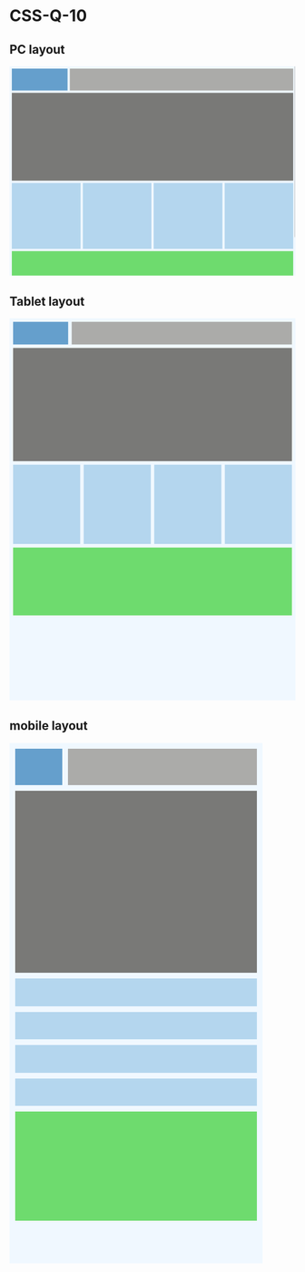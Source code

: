 # CSS-Q-10

## PC layout
![PC layout](./output/PC.png)
## Tablet layout
![tablet layout](./output/tablet.png)
## mobile layout
![mobile layout](./output/mobile.png)